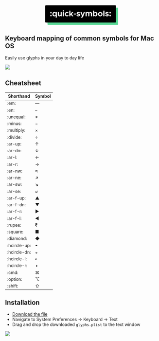 <p align="center">
<img src="https://raw.githubusercontent.com/thelittlewonder/quicksymbols/docs/logo.png?token=AESWG6ST7SVNPGGVIDVPUSC7GI7UI" alt="Quick Symbols" height="64px"/>
</p>

## Keyboard mapping of common symbols for Mac OS
Easily use glyphs in your day to day life

<img src="https://github.com/thelittlewonder/quicksymbols/blob/docs/irl.gif?raw=true"/>

## Cheatsheet
Shorthand | Symbol |
--- | --- |
:em: | — |
:en: | – |
:unequal: | ≠ |
:minus: | − |
:multiply: | × |
:divide: | ÷ |
:ar-up: | ↑ |
:ar-dn: | ↓ |
:ar-l: | ← |
:ar-r: | → |
:ar-nw: | ↖ |
:ar-ne: | ↗ |
:ar-sw: | ↘ |
:ar-se: | ↙ |
:ar-f-up: | ▲ |
:ar-f-dn: | ▼ |
:ar-f-r: | ▶ |
:ar-f-l: | ◀ |
:rupee: | ₹ |
:square: | ■ |
:diamond: | ◆ |
:hcircle-up: | ◓ |
:hcircle-dn: | ◒ |
:hcircle-l: | ◐ |
:hcircle-r: | ◑ |
:cmd: | ⌘ |
:option: | ⌥ |
:shift: | ⇧ |

## Installation
* [Download the file](https://github.com/thelittlewonder/quicksymbols/archive/1.1.zip)
* Navigate to System Preferences → Keyboard → Text 
* Drag and drop the downloaded `glyphs.plist` to the text window
<img src="https://github.com/thelittlewonder/quicksymbols/blob/docs/demo.gif?raw=true"/>
